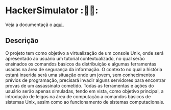 # HackerSimulator :👨‍💻:
Veja a documentaçã o [aqui.](https://docs.google.com/document/d/1EFyX-QKbK0_plrlMiThynHar2fcU1cL6Gl6lBG15ELw/edit?usp=sharing)

## Descrição ##
 O projeto tem como objetivo a virtualização de um console Unix, onde será apresentado ao usuário um tutorial contextualizado, no qual serão ensinados os comandos básicos da distribuição e algumas ferramentas usadas na área de segurança da informação. O contexto no qual a história estará inserida será uma situação onde um jovem, sem conhecimentos prévios de programação, precisará invadir alguns servidores para encontrar provas de um assassinato cometido. Todas as ferramentas e ações do usuário serão apenas simuladas, tendo em vista, como objetivo principal, a introdução de leigos na área de computação a comandos básicos de sistemas Unix, assim como ao funcionamento de sistemas computacionais.
